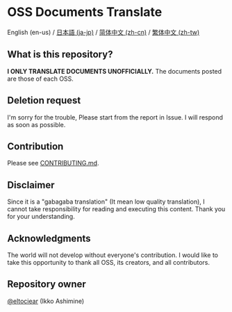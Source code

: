 # OSS Documents Translate
English (en-us) / [日本語 (ja-jp)](./contents/ja-jp/README.md) / [简体中文 (zh-cn)](./contents/zh-cn/README.md) / [繁体中文 (zh-tw)](./contents/zh-tw/README.md)

## What is this repository?
**I ONLY TRANSLATE DOCUMENTS UNOFFICIALLY.**
The documents posted are those of each OSS.

## Deletion request
I'm sorry for the trouble, Please start from the report in Issue.
I will respond as soon as possible.

## Contribution
Please see [CONTRIBUTING.md](./CONTRIBUTING.md).

## Disclaimer
Since it is a "gabagaba translation" (It mean low quality translation), I cannot take responsibility for reading and executing this content.
Thank you for your understanding.

## Acknowledgments
The world will not develop without everyone's contribution.
I would like to take this opportunity to thank all OSS, its creators, and all contributors.

## Repository owner
[@eltociear](https://github.com/eltociear) (Ikko Ashimine)
